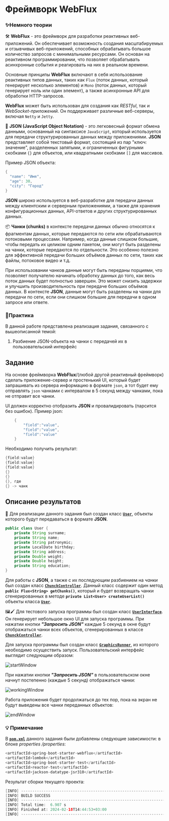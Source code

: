 
# Фреймворк WebFlux

### ✨Немного теории

🛠️ **WebFlux** - это фреймворк для разработки реактивных веб-приложений. Он обеспечивает возможность создания масштабируемых и отзывчивых веб-приложений, способных обрабатывать большое количество запросов с минимальными ресурсами. Он основан на реактивном программировании, что позволяет обрабатывать асинхронные события и реагировать на них в реальном времени.

Основные принципы **WebFlux** включают в себя использование реактивных типов данных, таких как `Flux` (поток данных, который генерирует несколько элементов) и `Mono` (поток данных, который генерирует ноль или один элемент), а также асинхронные API для обработки HTTP-запросов.

**WebFlux** может быть использован для создания как _RESTful_, так и _WebSocket-приложений_. Он поддерживает различные веб-серверы, включая `Netty` и `Jetty`.

🔄 **JSON (JavaScript Object Notation)** - это легковесный формат обмена данными, основанный на синтаксисе `JavaScript`, который используется для передачи структурированных данных между приложениями. **JSON** представляет собой текстовый формат, состоящий из пар "ключ: значение", разделенных запятыми, и ограниченных фигурными скобками `{}` для объектов, или квадратными скобками `[]` для массивов.

Пример JSON объекта:
```java
{
  "name": "Имя",
  "age": 30,
  "city": "Город"
}
```
**JSON** широко используется в веб-разработке для передачи данных между клиентским и серверным приложениями, а также для хранения конфигурационных данных, API-ответов и других структурированных данных.

📦 **Чанки (chunks)** в контексте передачи данных обычно относятся к фрагментам данных, которые передаются по сети или обрабатываются потоковыми процессами. Например, когда данные слишком большие, чтобы передать их целиком одним пакетом, они могут быть разделены на чанки, которые передаются по отдельности. Это особенно полезно для эффективной передачи больших объёмов данных по сети, таких как файлы, потоковое видео и т.д.

При использовании чанков данные могут быть переданы порциями, что позволяет получателю начинать обработку данных до того, как весь поток данных будет полностью завершен. Это может снизить задержки и улучшить производительность при передаче больших объёмов данных. В контексте **JSON**, данные могут быть разделены на чанки для передачи по сети, если они слишком большие для передачи в одном запросе или ответе.

### 🚀Практика

В данной работе представлена реализация задания, связанного с вышеописанной темой:
1. Разбиение JSON-объекта на чанки с передачей их в пользовательский интерфейс

## Задание

На основе фреймворка **WebFlux**/(любой другой реактивный фреймворк) сделать приложение-сервер и простенький UI, который будет запрашивать из сервера информацию в формате `json`, а тот будет ему отправлять ``json`` чанками с интервалом в 5 секунд между чанками, пока не отправит все чанки.

UI должен корректно отобразить **JSON** и провалидировать (парсится без ошибок).
Пример json: 
```java
    {
        "field":"value",
        "field":"value",
        "field":"value"
    }
```
Необходимо получить результат:
```java
{field:value}
{field:value}
{field:value}
{}
{}
{}, где
{} -> чанк
```

## Описание результатов

🤔 Для реализации данного задания был создан класс [**`User`**](https://github.com/MironovNikita/sber-homework13/blob/main/src/main/java/com/application/sberhomework13/data/User.java), объекты которого будут передаваться в формате **JSON**. 
```java
public class User {
    private String surname;
    private String name;
    private String patronymic;
    private LocalDate birthday;
    private String address;
    private Double weight;
    private Double height;
    private String education;
}
```

Для работы с **JSON**, а также с их последующим разбиением на _чанки_ был создан класс [**`ChunckController`**](https://github.com/MironovNikita/sber-homework13/blob/main/src/main/java/com/application/sberhomework13/data/ChunkController.java). Данный класс содержит один метод **`public Flux<String> getChunks()`**, который и будет возвращать чанки сгенерированных в методе **`private List<User> createUserList()`** объекты класса [**`User`**](https://github.com/MironovNikita/sber-homework13/blob/main/src/main/java/com/application/sberhomework13/data/User.java).

🖼️🖌️ Для тестового запуска программы был создан класс [**`UserInterface`**](https://github.com/MironovNikita/sber-homework13/blob/main/src/main/java/com/application/sberhomework13/graphics/UserInterface.java). Он генерирует небольшое окно UI для запуска программы. При нажатии кнопки ***"Запросить JSON"*** каждые 5 секунд в окне будут отображаться чанки всех объектов, сгенерированных в классе [**`ChunckController`**](https://github.com/MironovNikita/sber-homework13/blob/main/src/main/java/com/application/sberhomework13/data/ChunkController.java).

Для запуска программы был создан класс [**`GraphicsRunner`**](https://github.com/MironovNikita/sber-homework13/blob/main/src/main/java/com/application/sberhomework13/GraphicsRunner.java), из которого необходимо осуществить запуск. Пользовательский интерфейс выглядит следующим образом:

![startWindow](https://github.com/MironovNikita/sber-homework12/blob/main/res/startWindow.png)

При нажатии кнопки ***"Запросить JSON"*** в пользовательском окне начнут постепенно (каждые 5 секунд) отображаться чанки:

![workingWindow](https://github.com/MironovNikita/sber-homework12/blob/main/res/workingWindow.png)

Работа приложения будет продолжаться до тех пор, пока на экран не будут выведены все чанки переданных объектов:

![endWindow](https://github.com/MironovNikita/sber-homework12/blob/main/res/endWindow.png)

### 💡 Примечание

В [**`pom.xml`**](https://github.com/MironovNikita/sber-homework13/blob/main/pom.xml) данного задания были добавлены следующие зависимости: в блоке *properties /properties*:

```java
<artifactId>spring-boot-starter-webflux</artifactId>
<artifactId>lombok</artifactId>
<artifactId>spring-boot-starter-test</artifactId>
<artifactId>reactor-test</artifactId>
<artifactId>jackson-datatype-jsr310</artifactId>
```

Результат сборки текущего проекта:

```java
[INFO] ------------------------------------------------------------------------
[INFO] BUILD SUCCESS
[INFO] ------------------------------------------------------------------------
[INFO] Total time:  6.907 s
[INFO] Finished at: 2024-02-18T14:44:53+03:00
[INFO] ------------------------------------------------------------------------
```